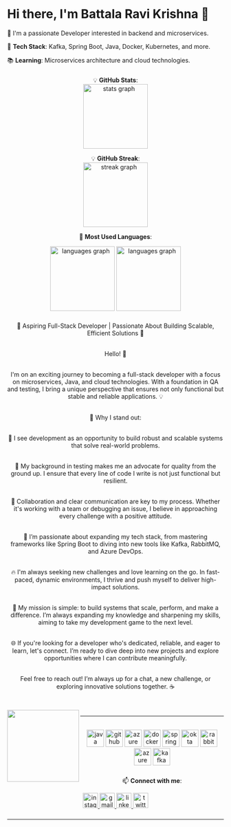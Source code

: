 # Hi there, I'm Battala Ravi Krishna 👋

🌟 I'm a passionate Developer interested in backend and microservices.

🚀 **Tech Stack**: Kafka, Spring Boot, Java, Docker, Kubernetes, and more.

📚 **Learning**: Microservices architecture and cloud technologies.


###

<div align="center">

💡 **GitHub Stats**:
<br>
  <img src="https://github-readme-stats-steel-tau-61.vercel.app/api?username=ravikrishnabattala&hide_title=false&hide_rank=false&show_icons=true&include_all_commits=true&count_private=true&disable_animations=false&theme=highcontrast&locale=en&hide_border=false" height="150" alt="stats graph"  />
 
💡 **GitHub Streak**: 
<br>
  <img src="https://streak-stats.demolab.com?user=ravikrishnabattala&locale=en&mode=daily&theme=dracula&hide_border=true&border_radius=5" height="150" alt="streak graph"  />
  
📌 **Most Used Languages**:
<br>
<div align="center">
  <img src="https://github-readme-stats-steel-tau-61.vercel.app/api/top-langs?username=ravikrishnabattala&locale=en&hide_title=false&layout=compact&card_width=320&langs_count=5&theme=radical&hide_border=false" height="150" alt="languages graph"  />
  <img src="https://github-readme-stats-steel-tau-61.vercel.app/api/top-langs?username=ravikrishnabattala&locale=en&hide_title=false&layout=donut-vertical&card_width=320&langs_count=5&theme=radical&hide_border=false" height="150" alt="languages graph"  />
  <div>
</div>


###


🚀 Aspiring Full-Stack Developer | Passionate About Building Scalable, Efficient Solutions 🚀<br><br>

Hello! 👋<br><br>

I'm on an exciting journey to becoming a full-stack developer with a focus on microservices, Java, and cloud technologies. With a foundation in QA and testing, I bring a unique perspective that ensures not only functional but stable and reliable applications. 💡<br><br>

🌟 Why I stand out:<br><br>

🚀 I see development as an opportunity to build robust and scalable systems that solve real-world problems.<br><br>

🌌 My background in testing makes me an advocate for quality from the ground up. I ensure that every line of code I write is not just functional but resilient.<br><br>

💬 Collaboration and clear communication are key to my process. Whether it's working with a team or debugging an issue, I believe in approaching every challenge with a positive attitude.<br><br>

🌈 I’m passionate about expanding my tech stack, from mastering frameworks like Spring Boot to diving into new tools like Kafka, RabbitMQ, and Azure DevOps.<br><br>

🔥 I'm always seeking new challenges and love learning on the go. In fast-paced, dynamic environments, I thrive and push myself to deliver high-impact solutions.<br><br>

🎯 My mission is simple: to build systems that scale, perform, and make a difference. I’m always expanding my knowledge and sharpening my skills, aiming to take my development game to the next level.<br><br>

🌐 If you're looking for a developer who's dedicated, reliable, and eager to learn, let's connect. I’m ready to dive deep into new projects and explore opportunities where I can contribute meaningfully.<br><br>

Feel free to reach out! I’m always up for a chat, a new challenge, or exploring innovative solutions together. ☕
###


<br clear="both">

<img align="left" height="167" src="https://cdn.dribbble.com/users/1162077/screenshots/3848914/programmer.gif"  />

<hr><br>
<div align="middle">
  <div align="up">
    <img src="https://cdn.jsdelivr.net/gh/devicons/devicon/icons/java/java-original.svg" height="40" alt="java logo" />
    <img src="https://cdn.jsdelivr.net/gh/devicons/devicon/icons/github/github-original.svg" height="40" alt="github logo" />
    <img src="https://cdn.jsdelivr.net/gh/devicons/devicon/icons/azure/azure-original.svg" height="40" alt="azure logo" />
    <img src="https://cdn.jsdelivr.net/gh/devicons/devicon/icons/docker/docker-original.svg" height="40" alt="docker logo" />
    <img src="https://cdn.jsdelivr.net/gh/devicons/devicon/icons/spring/spring-original.svg" height="40" alt="spring boot logo" />
    <img src="https://cdn.jsdelivr.net/gh/devicons/devicon/icons/okta/okta-original.svg" height="40" alt="okta logo" />
    <img src="https://cdn.jsdelivr.net/gh/devicons/devicon/icons/rabbitmq/rabbitmq-original.svg" height="40" alt="rabbitmq logo" />
    <img src="https://cdn.jsdelivr.net/gh/devicons/devicon/icons/azuredevops/azuredevops-original.svg" height="40" alt="azure devops logo" />
    <img src="https://upload.wikimedia.org/wikipedia/commons/0/01/Apache_Kafka_logo.svg" height="40" alt="kafka logo" />
  </div>
</div>

###
📫 **Connect with me**:
<div align="center">
  <a href="https://www.instagram.com/ravikrishnabathala/" target="_blank">
    <img src="https://img.shields.io/static/v1?message=Instagram&logo=instagram&label=&color=E4405F&logoColor=white&labelColor=&style=flat" height="35" alt="instagram logo"  />
  </a>
  <a href="ravikrishnabattala5@gmail.com" target="_blank">
    <img src="https://img.shields.io/static/v1?message=Gmail&logo=gmail&label=&color=D14836&logoColor=white&labelColor=&style=flat" height="35" alt="gmail logo"  />
  </a>
  <a href="https://www.linkedin.com/in/ravi-krishna-battala-4a3060226/" target="_blank">
    <img src="https://img.shields.io/static/v1?message=LinkedIn&logo=linkedin&label=&color=0077B5&logoColor=white&labelColor=&style=flat" height="35" alt="linkedin logo"  />
  </a>
   <a href="https://x.com/IvarAnhsirk" target="_blank">
    <img src="https://img.shields.io/static/v1?message=Twitter&logo=twitter&label=&color=%23111&logoColor=white&labelColor=%23222&style=flat" height="35" alt="twitter logo"  />
  </a>
</div>

###

---